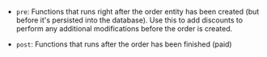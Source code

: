 * `pre`: Functions that runs right after the order
entity has been created (but before it's persisted
into the database).
Use this to add discounts to perform any
additional modifications before the order is created.

* `post`: Functions that runs after the order has been
finished (paid)